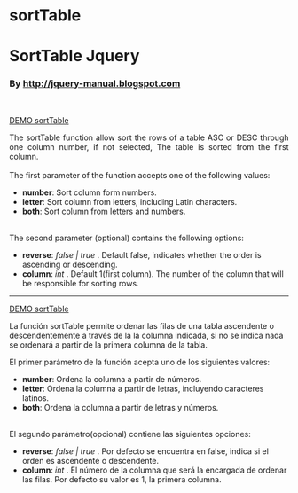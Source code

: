 sortTable
=========

 <h1>SortTable Jquery</h1>
 <h3>By <a href="http://jquery-manual.blogspot.com" target="_blank">http://jquery-manual.blogspot.com</a></h3>
 <br />
 
<a href="http://jquery-manual.blogspot.com/2013/11/sorttable-how-to-sort-rows-of-table.html" target="_blank">DEMO sortTable</a>

<div style="text-align: justify;">
The sortTable function allow sort the rows of a table ASC or DESC through one column number, if not selected, The table is sorted from the first column.</div>
<br />
The first parameter of the function accepts one of the following values:
<br />
<ul>
<li><b>number</b>: Sort column form numbers.</li>
<li><b>letter</b>: Sort column from letters, including Latin characters.</li>
<li><b>both</b>: Sort column from letters and numbers.</li>
</ul>
<br />
The second parameter (optional) contains the following options:
<br />
<ul>
<li><b>reverse</b>: <i>false | true</i> . Default false, indicates whether the order is ascending or descending.</li>
<li><b>column</b>: <i>int</i> . Default 1(first column). The number of the column that will be responsible for sorting rows.</li>
</ul>
 
 <hr />
 
 <a href="http://jquery-manual.blogspot.com.es/2013/11/sorttable-como-ordenar-las-filas-de-una.html" target="_blank">DEMO sortTable</a>
 
<p>La función sortTable permite ordenar las filas de una tabla ascendente o descendentemente a través de la 
la columna indicada, si no se indica nada se ordenará a partir de la primera columna de la tabla.</p>
<p>
El primer parámetro de la función acepta uno de los siguientes valores:
<ul>
<li><strong>number</strong>: Ordena la columna a partir de números.</li>
<li><strong>letter</strong>: Ordena la columna a partir de letras, incluyendo caracteres latinos.</li>
<li><strong>both</strong>: Ordena la columna a partir de letras y números.</li>
</ul>
<br />
El segundo parámetro(opcional) contiene las siguientes opciones:
<ul>
<li><strong>reverse</strong>: <i>false | true</i> . Por defecto se encuentra en false, indica si el orden es ascendente o descendente.</li>
<li><strong>column</strong>: <i>int</i> . El número de la columna que será la encargada de ordenar las filas. Por defecto su valor es 1, la primera columna.</li>
</ul>
</p>

